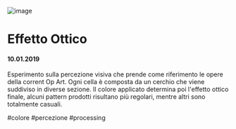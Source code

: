 ![image](https://github.com/KeremTurkyilmaz/TypeMismatchSketches/blob/master/Effetto%20Ottico/image/EffettoOttico.png)

# Effetto Ottico

#### 10.01.2019

Esperimento sulla percezione visiva che prende come riferimento le opere della corrent Op Art. Ogni cella è composta da un cerchio che viene suddiviso in diverse sezione. Il colore applicato determina poi l'effetto ottico finale, alcuni pattern prodotti risultano più regolari, mentre altri sono totalmente casuali.

\#colore \#percezione \#processing

